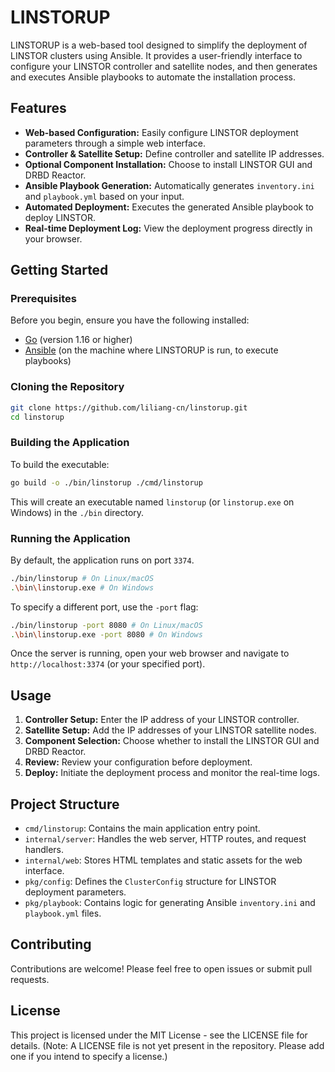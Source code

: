# LINSTORUP

LINSTORUP is a web-based tool designed to simplify the deployment of LINSTOR clusters using Ansible.
It provides a user-friendly interface to configure your LINSTOR controller and satellite nodes, and then generates and executes Ansible playbooks to automate the installation process.

## Features

-   **Web-based Configuration:** Easily configure LINSTOR deployment parameters through a simple web interface.
-   **Controller & Satellite Setup:** Define controller and satellite IP addresses.
-   **Optional Component Installation:** Choose to install LINSTOR GUI and DRBD Reactor.
-   **Ansible Playbook Generation:** Automatically generates `inventory.ini` and `playbook.yml` based on your input.
-   **Automated Deployment:** Executes the generated Ansible playbook to deploy LINSTOR.
-   **Real-time Deployment Log:** View the deployment progress directly in your browser.

## Getting Started

### Prerequisites

Before you begin, ensure you have the following installed:

-   [Go](https://golang.org/doc/install) (version 1.16 or higher)
-   [Ansible](https://docs.ansible.com/ansible/latest/installation_guide/intro_installation.html) (on the machine where LINSTORUP is run, to execute playbooks)

### Cloning the Repository

```bash
git clone https://github.com/liliang-cn/linstorup.git
cd linstorup
```

### Building the Application

To build the executable:

```bash
go build -o ./bin/linstorup ./cmd/linstorup
```

This will create an executable named `linstorup` (or `linstorup.exe` on Windows) in the `./bin` directory.

### Running the Application

By default, the application runs on port `3374`.

```bash
./bin/linstorup # On Linux/macOS
.\bin\linstorup.exe # On Windows
```

To specify a different port, use the `-port` flag:

```bash
./bin/linstorup -port 8080 # On Linux/macOS
.\bin\linstorup.exe -port 8080 # On Windows
```

Once the server is running, open your web browser and navigate to `http://localhost:3374` (or your specified port).

## Usage

1.  **Controller Setup:** Enter the IP address of your LINSTOR controller.
2.  **Satellite Setup:** Add the IP addresses of your LINSTOR satellite nodes.
3.  **Component Selection:** Choose whether to install the LINSTOR GUI and DRBD Reactor.
4.  **Review:** Review your configuration before deployment.
5.  **Deploy:** Initiate the deployment process and monitor the real-time logs.

## Project Structure

-   `cmd/linstorup`: Contains the main application entry point.
-   `internal/server`: Handles the web server, HTTP routes, and request handlers.
-   `internal/web`: Stores HTML templates and static assets for the web interface.
-   `pkg/config`: Defines the `ClusterConfig` structure for LINSTOR deployment parameters.
-   `pkg/playbook`: Contains logic for generating Ansible `inventory.ini` and `playbook.yml` files.

## Contributing

Contributions are welcome! Please feel free to open issues or submit pull requests.

## License

This project is licensed under the MIT License - see the LICENSE file for details. (Note: A LICENSE file is not yet present in the repository. Please add one if you intend to specify a license.)
